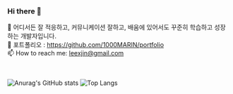 ### Hi there 👋
🌱 어디서든 잘 적응하고, 커뮤니케이션 잘하고, 배움에 있어서도 꾸준히 학습하고 성장하는 개발자입니다.    
📂 포트폴리오 : https://github.com/1000MARIN/portfolio    
📫 How to reach me: leexjin@gmail.com    
 
<br>

![Anurag's GitHub stats](https://github-readme-stats.vercel.app/api?username=1000marin&show_icons=true&theme=onedark)
![Top Langs](https://github-readme-stats.vercel.app/api/top-langs/?username=1000marin&layout=compact)
